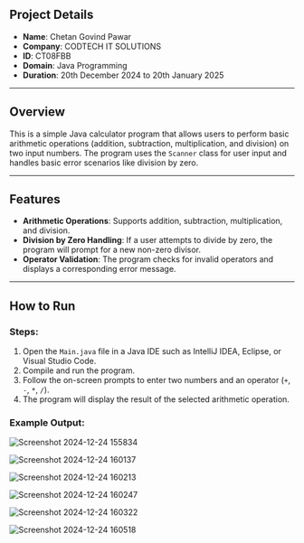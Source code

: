 ## Project Details

- **Name**: Chetan Govind Pawar  
- **Company**: CODTECH IT SOLUTIONS  
- **ID**: CT08FBB  
- **Domain**: Java Programming  
- **Duration**: 20th December 2024 to 20th January 2025  

---

## Overview

This is a simple Java calculator program that allows users to perform basic arithmetic operations (addition, subtraction, multiplication, and division) on two input numbers. The program uses the `Scanner` class for user input and handles basic error scenarios like division by zero.

---

## Features

- **Arithmetic Operations**: Supports addition, subtraction, multiplication, and division.
- **Division by Zero Handling**: If a user attempts to divide by zero, the program will prompt for a new non-zero divisor.
- **Operator Validation**: The program checks for invalid operators and displays a corresponding error message.

---

## How to Run

### Steps:
1. Open the `Main.java` file in a Java IDE such as IntelliJ IDEA, Eclipse, or Visual Studio Code.
2. Compile and run the program.
3. Follow the on-screen prompts to enter two numbers and an operator (`+`, `-`, `*`, `/`).
4. The program will display the result of the selected arithmetic operation.

### Example Output:

![Screenshot 2024-12-24 155834](https://github.com/user-attachments/assets/0f8c1e18-b31e-4095-9c57-a34aefae4596)

![Screenshot 2024-12-24 160137](https://github.com/user-attachments/assets/bdcd6f19-782c-4893-8ddf-0ead851ffa50)

![Screenshot 2024-12-24 160213](https://github.com/user-attachments/assets/53885217-998f-4b94-b2a5-1c7e9817f942)

![Screenshot 2024-12-24 160247](https://github.com/user-attachments/assets/d3efcfc9-9b07-476a-b190-ba27ba0af04b)

![Screenshot 2024-12-24 160322](https://github.com/user-attachments/assets/4abc1287-cf15-4d38-8421-ccac71b01316)

![Screenshot 2024-12-24 160518](https://github.com/user-attachments/assets/ce1a53a3-1577-4e9d-b431-79800a64e3c1)
